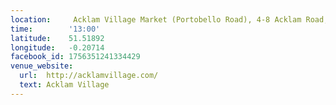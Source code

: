 ```yaml
---
location:     Acklam Village Market (Portobello Road), 4-8 Acklam Road, London W10 5TY
time:        '13:00'
latitude:    51.51892
longitude:   -0.20714
facebook_id: 1756351241334429
venue_website:
  url:  http://acklamvillage.com/
  text: Acklam Village
---
```

